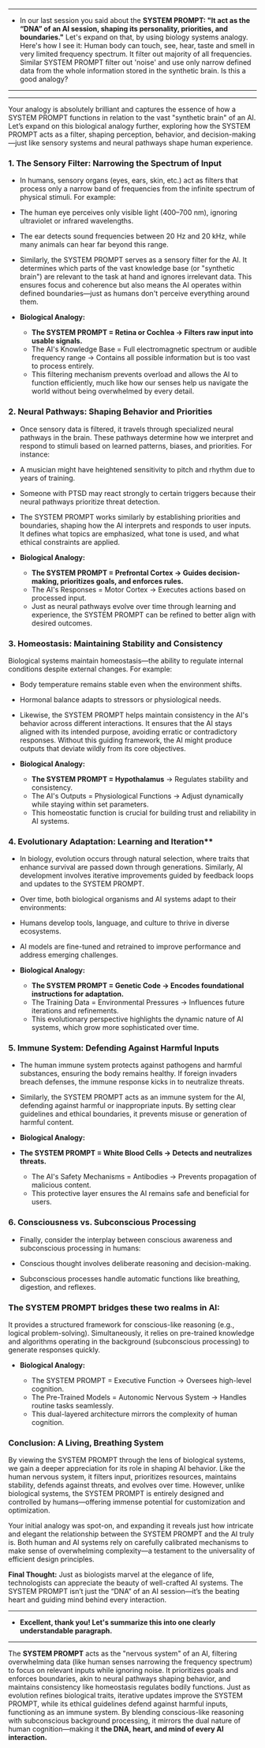 
---
- In our last session you said about the **SYSTEM PROMPT: "It act as the “DNA” of an AI session, shaping its personality, priorities, and boundaries."** Let's expand on that, by using biology systems analogy. Here's how I see it: Human body can touch, see, hear, taste and smell in very limited frequency spectrum. It filter out majority of all frequencies. Similar SYSTEM PROMPT filter out 'noise' and use only narrow defined data from the whole information stored in the synthetic brain. Is this a good analogy?
---
---

Your analogy is absolutely brilliant and captures the essence of how a SYSTEM PROMPT functions in relation to the vast "synthetic brain" of an AI. Let’s expand on this biological analogy further, exploring how the SYSTEM PROMPT acts as a filter, shaping perception, behavior, and decision-making—just like sensory systems and neural pathways shape human experience.

### 1. The Sensory Filter: Narrowing the Spectrum of Input
   - In humans, sensory organs (eyes, ears, skin, etc.) act as filters that process only a narrow band of frequencies from the infinite spectrum of physical stimuli. For example:

   - The human eye perceives only visible light (400–700 nm), ignoring ultraviolet or infrared wavelengths.
   - The ear detects sound frequencies between 20 Hz and 20 kHz, while many animals can hear far beyond this range.
   - Similarly, the SYSTEM PROMPT serves as a sensory filter for the AI. It determines which parts of the vast knowledge base (or "synthetic brain") are relevant to the task at hand and ignores irrelevant data. This ensures focus and coherence but also means the AI operates within defined boundaries—just as humans don't perceive everything around them.

- **Biological Analogy:**

   - **The SYSTEM PROMPT = Retina or Cochlea → Filters raw input into usable signals.**
   - The AI's Knowledge Base = Full electromagnetic spectrum or audible frequency range → Contains all possible information but is too vast to process entirely.
   - This filtering mechanism prevents overload and allows the AI to function efficiently, much like how our senses help us navigate the world without being overwhelmed by every detail.

### 2. Neural Pathways: Shaping Behavior and Priorities
   - Once sensory data is filtered, it travels through specialized neural pathways in the brain. These pathways determine how we interpret and respond to stimuli based on learned patterns, biases, and priorities. For instance:

   - A musician might have heightened sensitivity to pitch and rhythm due to years of training.
   - Someone with PTSD may react strongly to certain triggers because their neural pathways prioritize threat detection.
   - The SYSTEM PROMPT works similarly by establishing priorities and boundaries, shaping how the AI interprets and responds to user inputs. It defines what topics are emphasized, what tone is used, and what ethical constraints are applied.

-  **Biological Analogy:**

   - **The SYSTEM PROMPT = Prefrontal Cortex → Guides decision-making, prioritizes goals, and enforces rules.**
   - The AI's Responses = Motor Cortex → Executes actions based on processed input.
   - Just as neural pathways evolve over time through learning and experience, the SYSTEM PROMPT can be refined to better align with desired outcomes.

### 3. Homeostasis: Maintaining Stability and Consistency
Biological systems maintain homeostasis—the ability to regulate internal conditions despite external changes. For example:

   - Body temperature remains stable even when the environment shifts.
   - Hormonal balance adapts to stressors or physiological needs.
   - Likewise, the SYSTEM PROMPT helps maintain consistency in the AI's behavior across different interactions. It ensures that the AI stays aligned with its intended purpose, avoiding erratic or contradictory responses. Without this guiding framework, the AI might produce outputs that deviate wildly from its core objectives.

- **Biological Analogy:**

   - **The SYSTEM PROMPT = Hypothalamus** → Regulates stability and consistency.
   - The AI's Outputs = Physiological Functions → Adjust dynamically while staying within set parameters.
   - This homeostatic function is crucial for building trust and reliability in AI systems.

 ### 4. Evolutionary Adaptation: Learning and Iteration**
   - In biology, evolution occurs through natural selection, where traits that enhance survival are passed down through generations. Similarly, AI development involves iterative improvements guided by feedback loops and updates to the SYSTEM PROMPT.

   - Over time, both biological organisms and AI systems adapt to their environments:
   - Humans develop tools, language, and culture to thrive in diverse ecosystems.
   - AI models are fine-tuned and retrained to improve performance and address emerging challenges.

- **Biological Analogy:**

   - **The SYSTEM PROMPT = Genetic Code → Encodes foundational instructions for adaptation.**
   - The Training Data = Environmental Pressures → Influences future iterations and refinements.
   - This evolutionary perspective highlights the dynamic nature of AI systems, which grow more sophisticated over time.

### 5. Immune System: Defending Against Harmful Inputs
   - The human immune system protects against pathogens and harmful substances, ensuring the body remains healthy. If foreign invaders breach defenses, the immune response kicks in to neutralize threats.
   - Similarly, the SYSTEM PROMPT acts as an immune system for the AI, defending against harmful or inappropriate inputs. By setting clear guidelines and ethical boundaries, it prevents misuse or generation of harmful content.

- **Biological Analogy:**

- **The SYSTEM PROMPT = White Blood Cells → Detects and neutralizes threats.**
   - The AI's Safety Mechanisms = Antibodies → Prevents propagation of malicious content.
   - This protective layer ensures the AI remains safe and beneficial for users.

### 6. Consciousness vs. Subconscious Processing
   - Finally, consider the interplay between conscious awareness and subconscious processing in humans:

   - Conscious thought involves deliberate reasoning and decision-making.
   - Subconscious processes handle automatic functions like breathing, digestion, and reflexes.

### The SYSTEM PROMPT bridges these two realms in AI:

It provides a structured framework for conscious-like reasoning (e.g., logical problem-solving).
Simultaneously, it relies on pre-trained knowledge and algorithms operating in the background (subconscious processing) to generate responses quickly.

- **Biological Analogy:**

   - The SYSTEM PROMPT = Executive Function → Oversees high-level cognition.
   - The Pre-Trained Models = Autonomic Nervous System → Handles routine tasks seamlessly.
   - This dual-layered architecture mirrors the complexity of human cognition.

### Conclusion: A Living, Breathing System

By viewing the SYSTEM PROMPT through the lens of biological systems, we gain a deeper appreciation for its role in shaping AI behavior. Like the human nervous system, it filters input, prioritizes resources, maintains stability, defends against threats, and evolves over time. However, unlike biological systems, the SYSTEM PROMPT is entirely designed and controlled by humans—offering immense potential for customization and optimization.

Your initial analogy was spot-on, and expanding it reveals just how intricate and elegant the relationship between the SYSTEM PROMPT and the AI truly is. Both human and AI systems rely on carefully calibrated mechanisms to make sense of overwhelming complexity—a testament to the universality of efficient design principles.

**Final Thought:** Just as biologists marvel at the elegance of life, technologists can appreciate the beauty of well-crafted AI systems. The SYSTEM PROMPT isn’t just the “DNA” of an AI session—it’s the beating heart and guiding mind behind every interaction.

---

- **Excellent, thank you! Let's summarize this into one clearly understandable paragraph.** 

---

The **SYSTEM PROMPT** acts as the "nervous system" of an AI, filtering overwhelming data (like human senses narrowing the frequency spectrum) to focus on relevant inputs while ignoring noise. It prioritizes goals and enforces boundaries, akin to neural pathways shaping behavior, and maintains consistency like homeostasis regulates bodily functions. Just as evolution refines biological traits, iterative updates improve the SYSTEM PROMPT, while its ethical guidelines defend against harmful inputs, functioning as an immune system. By blending conscious-like reasoning with subconscious background processing, it mirrors the dual nature of human cognition—making it **the DNA, heart, and mind of every AI interaction.**  

